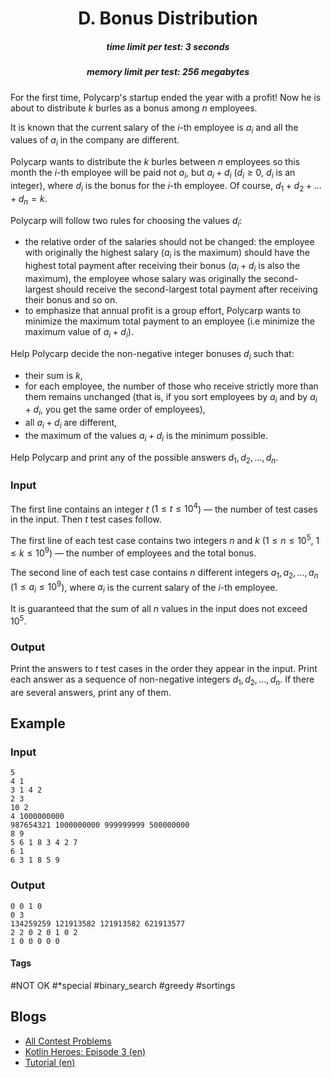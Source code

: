 <h1 style='text-align: center;'> D. Bonus Distribution </h1>

<h5 style='text-align: center;'>time limit per test: 3 seconds</h5>
<h5 style='text-align: center;'>memory limit per test: 256 megabytes</h5>

For the first time, Polycarp's startup ended the year with a profit! Now he is about to distribute $k$ burles as a bonus among $n$ employees.

It is known that the current salary of the $i$-th employee is $a_i$ and all the values of $a_i$ in the company are different.

Polycarp wants to distribute the $k$ burles between $n$ employees so this month the $i$-th employee will be paid not $a_i$, but $a_i+d_i$ ($d_i \ge 0$, $d_i$ is an integer), where $d_i$ is the bonus for the $i$-th employee. Of course, $d_1+d_2+\dots+d_n=k$.

Polycarp will follow two rules for choosing the values $d_i$:

* the relative order of the salaries should not be changed: the employee with originally the highest salary ($a_i$ is the maximum) should have the highest total payment after receiving their bonus ($a_i+d_i$ is also the maximum), the employee whose salary was originally the second-largest should receive the second-largest total payment after receiving their bonus and so on.
* to emphasize that annual profit is a group effort, Polycarp wants to minimize the maximum total payment to an employee (i.e minimize the maximum value of $a_i+d_i$).

Help Polycarp decide the non-negative integer bonuses $d_i$ such that:

* their sum is $k$,
* for each employee, the number of those who receive strictly more than them remains unchanged (that is, if you sort employees by $a_i$ and by $a_i+d_i$, you get the same order of employees),
* all $a_i + d_i$ are different,
* the maximum of the values $a_i+d_i$ is the minimum possible.

Help Polycarp and print any of the possible answers $d_1, d_2, \dots, d_n$.

### Input

The first line contains an integer $t$ ($1 \le t \le 10^4$) — the number of test cases in the input. Then $t$ test cases follow.

The first line of each test case contains two integers $n$ and $k$ ($1 \le n \le 10^5$, $1 \le k \le 10^9$) — the number of employees and the total bonus.

The second line of each test case contains $n$ different integers $a_1, a_2, \dots, a_n$ ($1 \le a_i \le 10^9$), where $a_i$ is the current salary of the $i$-th employee.

It is guaranteed that the sum of all $n$ values in the input does not exceed $10^5$.

### Output

Print the answers to $t$ test cases in the order they appear in the input. Print each answer as a sequence of non-negative integers $d_1, d_2, \dots, d_n$. If there are several answers, print any of them.

## Example

### Input


```text
5
4 1
3 1 4 2
2 3
10 2
4 1000000000
987654321 1000000000 999999999 500000000
8 9
5 6 1 8 3 4 2 7
6 1
6 3 1 8 5 9
```
### Output


```text
0 0 1 0 
0 3 
134259259 121913582 121913582 621913577 
2 2 0 2 0 1 0 2 
1 0 0 0 0 0 
```


#### Tags 

#NOT OK #*special #binary_search #greedy #sortings 

## Blogs
- [All Contest Problems](../Kotlin_Heroes:_Episode_3.md)
- [Kotlin Heroes: Episode 3 (en)](../blogs/Kotlin_Heroes:_Episode_3_(en).md)
- [Tutorial (en)](../blogs/Tutorial_(en).md)
